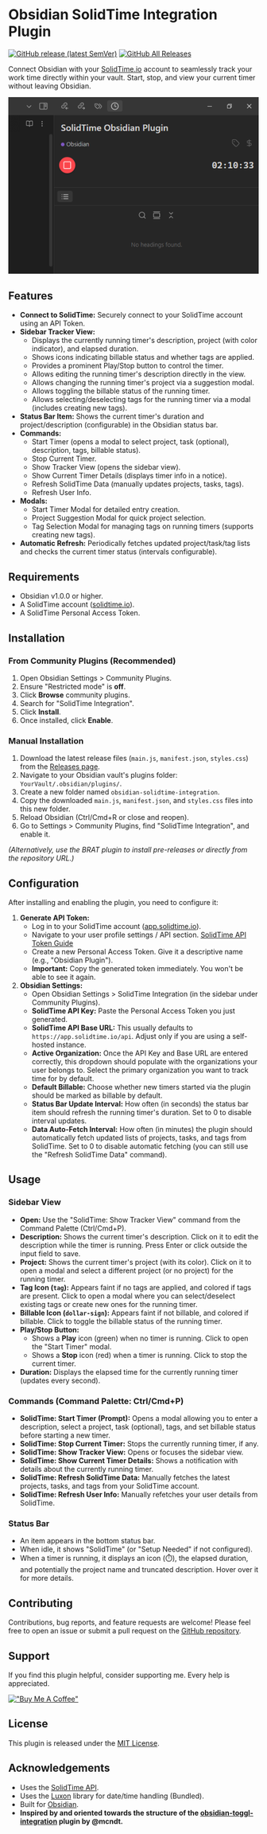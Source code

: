 # Obsidian SolidTime Integration Plugin

[![GitHub release (latest SemVer)](https://img.shields.io/github/v/release/pronicx/obsidian-solidtime-integration?style=for-the-badge&sort=semver)](https://github.com/pronicx/obsidian-solidtime-integration/releases/latest)
[![GitHub All Releases](https://img.shields.io/github/downloads/pronicx/obsidian-solidtime-integration/total?style=for-the-badge)](https://github.com/pronicx/obsidian-solidtime-integration/releases)

Connect Obsidian with your [SolidTime.io](https://solidtime.io/) account to seamlessly track your work time directly within your vault. Start, stop, and view your current timer without leaving Obsidian.

<!-- Add a screenshot of the sidebar view here -->
![SolidTime Tracker Sidebar View](images/screenshot-sidebar.png)

## Features

*   **Connect to SolidTime:** Securely connect to your SolidTime account using an API Token.
*   **Sidebar Tracker View:**
    *   Displays the currently running timer's description, project (with color indicator), and elapsed duration.
    *   Shows icons indicating billable status and whether tags are applied.
    *   Provides a prominent Play/Stop button to control the timer.
    *   Allows editing the running timer's description directly in the view.
    *   Allows changing the running timer's project via a suggestion modal.
    *   Allows toggling the billable status of the running timer.
    *   Allows selecting/deselecting tags for the running timer via a modal (includes creating new tags).
*   **Status Bar Item:** Shows the current timer's duration and project/description (configurable) in the Obsidian status bar.
*   **Commands:**
    *   Start Timer (opens a modal to select project, task (optional), description, tags, billable status).
    *   Stop Current Timer.
    *   Show Tracker View (opens the sidebar view).
    *   Show Current Timer Details (displays timer info in a notice).
    *   Refresh SolidTime Data (manually updates projects, tasks, tags).
    *   Refresh User Info.
*   **Modals:**
    *   Start Timer Modal for detailed entry creation.
    *   Project Suggestion Modal for quick project selection.
    *   Tag Selection Modal for managing tags on running timers (supports creating new tags).
*   **Automatic Refresh:** Periodically fetches updated project/task/tag lists and checks the current timer status (intervals configurable).

## Requirements

*   Obsidian v1.0.0 or higher.
*   A SolidTime account ([solidtime.io](https://solidtime.io/)).
*   A SolidTime Personal Access Token.

## Installation

### From Community Plugins (Recommended)

1.  Open Obsidian Settings > Community Plugins.
2.  Ensure "Restricted mode" is **off**.
3.  Click **Browse** community plugins.
4.  Search for "SolidTime Integration".
5.  Click **Install**.
6.  Once installed, click **Enable**.

### Manual Installation

1.  Download the latest release files (`main.js`, `manifest.json`, `styles.css`) from the [Releases page](https://github.com/pronicx/obsidian-solidtime-integration/releases/latest).
2.  Navigate to your Obsidian vault's plugins folder: `YourVault/.obsidian/plugins/`.
3.  Create a new folder named `obsidian-solidtime-integration`.
4.  Copy the downloaded `main.js`, `manifest.json`, and `styles.css` files into this new folder.
5.  Reload Obsidian (Ctrl/Cmd+R or close and reopen).
6.  Go to Settings > Community Plugins, find "SolidTime Integration", and enable it.

*(Alternatively, use the BRAT plugin to install pre-releases or directly from the repository URL.)*

## Configuration

After installing and enabling the plugin, you need to configure it:

1.  **Generate API Token:**
    *   Log in to your SolidTime account ([app.solidtime.io](https://app.solidtime.io/)).
    *   Navigate to your user profile settings / API section. [SolidTime API Token Guide](https://docs.solidtime.io/user-guide/access-api)
    *   Create a new Personal Access Token. Give it a descriptive name (e.g., "Obsidian Plugin").
    *   **Important:** Copy the generated token immediately. You won't be able to see it again.
2.  **Obsidian Settings:**
    *   Open Obsidian Settings > SolidTime Integration (in the sidebar under Community Plugins).
    *   **SolidTime API Key:** Paste the Personal Access Token you just generated.
    *   **SolidTime API Base URL:** This usually defaults to `https://app.solidtime.io/api`. Adjust only if you are using a self-hosted instance.
    *   **Active Organization:** Once the API Key and Base URL are entered correctly, this dropdown should populate with the organizations your user belongs to. Select the primary organization you want to track time for by default.
    *   **Default Billable:** Choose whether new timers started via the plugin should be marked as billable by default.
    *   **Status Bar Update Interval:** How often (in seconds) the status bar item should refresh the running timer's duration. Set to 0 to disable interval updates.
    *   **Data Auto-Fetch Interval:** How often (in minutes) the plugin should automatically fetch updated lists of projects, tasks, and tags from SolidTime. Set to 0 to disable automatic fetching (you can still use the "Refresh SolidTime Data" command).

## Usage

### Sidebar View

*   **Open:** Use the "SolidTime: Show Tracker View" command from the Command Palette (Ctrl/Cmd+P).
*   **Description:** Shows the current timer's description. Click on it to edit the description while the timer is running. Press Enter or click outside the input field to save.
*   **Project:** Shows the current timer's project (with its color). Click on it to open a modal and select a different project (or no project) for the running timer.
*   **Tag Icon (`tag`):** Appears faint if no tags are applied, and colored if tags are present. Click to open a modal where you can select/deselect existing tags or create new ones for the running timer.
*   **Billable Icon (`dollar-sign`):** Appears faint if not billable, and colored if billable. Click to toggle the billable status of the running timer.
*   **Play/Stop Button:**
    *   Shows a **Play** icon (green) when no timer is running. Click to open the "Start Timer" modal.
    *   Shows a **Stop** icon (red) when a timer is running. Click to stop the current timer.
*   **Duration:** Displays the elapsed time for the currently running timer (updates every second).

### Commands (Command Palette: Ctrl/Cmd+P)

*   **SolidTime: Start Timer (Prompt):** Opens a modal allowing you to enter a description, select a project, task (optional), tags, and set billable status before starting a new timer.
*   **SolidTime: Stop Current Timer:** Stops the currently running timer, if any.
*   **SolidTime: Show Tracker View:** Opens or focuses the sidebar view.
*   **SolidTime: Show Current Timer Details:** Shows a notification with details about the currently running timer.
*   **SolidTime: Refresh SolidTime Data:** Manually fetches the latest projects, tasks, and tags from your SolidTime account.
*   **SolidTime: Refresh User Info:** Manually refetches your user details from SolidTime.

### Status Bar

*   An item appears in the bottom status bar.
*   When idle, it shows "SolidTime" (or "Setup Needed" if not configured).
*   When a timer is running, it displays an icon (⏱️), the elapsed duration, and potentially the project name and truncated description. Hover over it for more details.

## Contributing

Contributions, bug reports, and feature requests are welcome! Please feel free to open an issue or submit a pull request on the [GitHub repository](https://github.com/pronicx/obsidian-solidtime-integration).

## Support

If you find this plugin helpful, consider supporting me. Every help is appreciated.

[!["Buy Me A Coffee"](https://www.buymeacoffee.com/assets/img/custom_images/orange_img.png)](https://buymeacoffee.com/proniclabs)

## License

This plugin is released under the [MIT License](LICENSE).

## Acknowledgements

*   Uses the [SolidTime API](https://solidtime.io/).
*   Uses the [Luxon](https://moment.github.io/luxon/) library for date/time handling (Bundled).
*   Built for [Obsidian](https://obsidian.md).
*    **Inspired by and oriented towards the structure of the [obsidian-toggl-integration](https://github.com/mcndt/obsidian-toggl-integration) plugin by @mcndt.**